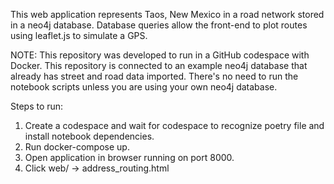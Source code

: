 This web application represents Taos, New Mexico in a road network stored in a neo4j database. Database queries allow the front-end to plot routes using leaflet.js to simulate a GPS.

NOTE: This repository was developed to run in a GitHub codespace with Docker. This repository is connected to an example neo4j database that already has street and road data imported. There's no need to run the notebook scripts unless you are using your own neo4j database. 

Steps to run:
1. Create a codespace and wait for codespace to recognize poetry file and install notebook dependencies.
2. Run docker-compose up.
3. Open application in browser running on port 8000.
4. Click web/ -> address_routing.html
